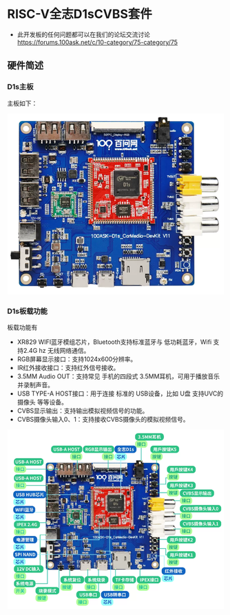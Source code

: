 ---
---
# RISC-V全志D1sCVBS套件

* 此开发板的任何问题都可以在我们的论坛交流讨论 https://forums.100ask.net/c/10-category/75-category/75

## 硬件简述

### D1s主板
主板如下：

![image-20240628155339481](images/image-20240628155339481.png)

### D1s板载功能
板载功能有

* XR829 WIFI蓝牙模组芯片，Bluetooth支持标准蓝牙与 低功耗蓝牙，Wifi 支持2.4G hz 无线网络通信。
* RGB屏幕显示接口：支持1024x600分辨率。
* IR红外接收接口：支持红外信号接收。
* 3.5MM Audio OUT：支持常见 手机的四段式 3.5MM耳机，可用于播放音乐并录制声音。
* USB TYPE-A HOST接口：用于连接 标准的 USB设备，比如 U盘 支持UVC的摄像头 等等设备。
* CVBS显示输出：支持输出模拟视频信号的功能。
* CVBS摄像头输入0、1：支持接收CVBS摄像头的模拟视频信号。

![image-20240628155802693](images/image-20240628155802693.png)